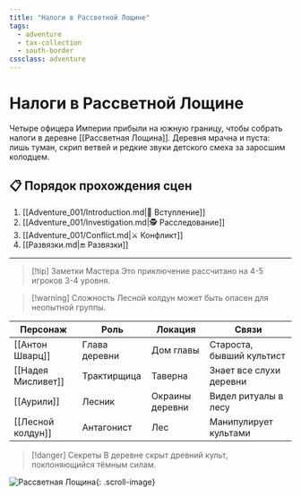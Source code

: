```yaml
---
title: "Налоги в Рассветной Лощине"
tags:
  - adventure
  - tax-collection
  - south-border
cssclass: adventure
---
```


# Налоги в Рассветной Лощине

Четыре офицера Империи прибыли на южную границу, чтобы собрать налоги в деревне [[Рассветная Лощина]]. Деревня мрачна и пуста: лишь туман, скрип ветвей и редкие звуки детского смеха за заросшим колодцем.

## 📋 Порядок прохождения сцен

1. [[Adventure_001/Introduction.md|📖 Вступление]]  
2. [[Adventure_001/Investigation.md|🕵️ Расследование]]  
3. [[Adventure_001/Conflict.md|⚔️ Конфликт]]  
4. [[Развязки.md|🔚 Развязки]]

---

> [!tip] Заметки Мастера
> Это приключение рассчитано на 4-5 игроков 3-4 уровня.

> [!warning] Сложность
> Лесной колдун может быть опасен для неопытной группы.

| Персонаж | Роль | Локация | Связи |
|----------|------|---------|-------|
| [[Антон Шварц]] | Глава деревни | Дом главы | Староста, бывший культист |
| [[Надея Мисливет]] | Трактирщица | Таверна | Знает все слухи деревни |
| [[Аурили]] | Лесник | Окраины деревни | Видел ритуалы в лесу |
| [[Лесной колдун]] | Антагонист | Лес | Манипулирует культами |

> [!danger] Секреты
> В деревне скрыт древний культ, поклоняющийся тёмным силам.

![Рассветная Лощина](06_Assets/рассветная_лощина.png){: .scroll-image}